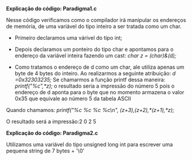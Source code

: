 <b>Explicação do código: Paradigma1.c</b>

Nesse código verificamos como o compilador irá manipular os endereços de memória, de uma variável do tipo inteiro a ser tratada como um char.

 - Primeiro declaramos uma várivel do tipo int;
 - Depois declaramos um ponteiro do tipo char e apontamos para o endereço da variável inteira fazendo um cast:
 <i>char *z = (char*)&(d);</i>

 - Como tratamos o endereço de d como um char, ale utiliza apenas um byte de 4 bytes do inteiro.
 Ao realizarmos a seguinte atribuição:
<i>d =0x32303235;</i>
Se chamarmos a função printf dessa maneira:
<i>printf("%c",*z);</i> 
o resultado seria a impressão do número 5 pois o endereço de d aponta para o byte que no momento armazena o valor 0x35 que equivale ao número 5 da tabela ASCII


Quando chamamos:
<i>printf("%c %c %c %c\n", *(z+3),*(z+2),*(z+1),*z);</i>

O resultado será a impressão:2 0 2 5

<b>Explicação do código: Paradigma2.c</b>

Utilizamos uma variável do tipo unsigned long int para escrever 
uma pequena string de 7 bytes + '\0'





